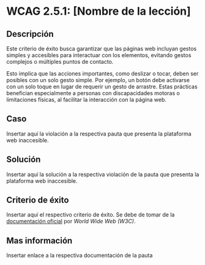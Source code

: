 # WCAG 2.5.1: [Nombre de la lección]

## Descripción

Este criterio de éxito busca garantizar que las páginas web incluyan gestos simples y accesibles para interactuar con los elementos, evitando gestos complejos o múltiples puntos de contacto.

Esto implica que las acciones importantes, como deslizar o tocar, deben ser posibles con un solo gesto simple. Por ejemplo, un botón debe activarse con un solo toque en lugar de requerir un gesto de arrastre. Estas prácticas benefician especialmente a personas con discapacidades motoras o limitaciones físicas, al facilitar la interacción con la página web.

## Caso

Insertar aquí la violación a la respectiva pauta que presenta la plataforma web inaccesible.

## Solución

Insertar aquí la solución a la respectiva violación de la pauta que presenta la plataforma web inaccesible.

## Criterio de éxito

Insertar aquí el respectivo criterio de éxito. Se debe de tomar de la [documentación oficial](https://www.w3.org/WAI/) por *World Wide Web (W3C)*.

## Mas información

Insertar enlace a la respectiva documentación de la pauta
